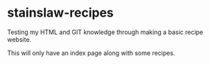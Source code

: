 # stainslaw-recipes
Testing my HTML and GIT knowledge through making a basic recipe website.

This will only have an index page along with some recipes.
